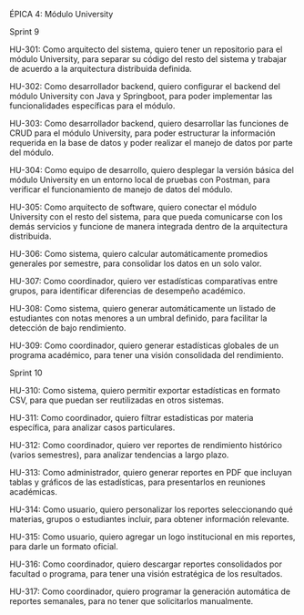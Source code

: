 ÉPICA 4: Módulo University



Sprint 9

HU-301: Como arquitecto del sistema, quiero tener un repositorio para el módulo University, para separar su código del resto del sistema y trabajar de acuerdo a la arquitectura distribuida definida.

HU-302: Como desarrollador backend, quiero configurar el backend del módulo University con Java y Springboot, para poder implementar las funcionalidades específicas para el módulo.

HU-303: Como desarrollador backend, quiero desarrollar las funciones de CRUD para el módulo University, para poder estructurar la información requerida en la base de datos y poder realizar el manejo de datos por parte del módulo.

HU-304: Como equipo de desarrollo, quiero desplegar la versión básica del módulo University en un entorno local de pruebas con Postman, para verificar el funcionamiento de manejo de datos del módulo.

HU-305: Como arquitecto de software, quiero conectar el módulo University con el resto del sistema, para que pueda comunicarse con los demás servicios y funcione de manera integrada dentro de la arquitectura distribuida.

HU-306: Como sistema, quiero calcular automáticamente promedios generales por semestre, para consolidar los datos en un solo valor.

HU-307: Como coordinador, quiero ver estadísticas comparativas entre grupos, para identificar diferencias de desempeño académico.

HU-308: Como sistema, quiero generar automáticamente un listado de estudiantes con notas menores a un umbral definido, para facilitar la detección de bajo rendimiento.

HU-309: Como coordinador, quiero generar estadísticas globales de un programa académico, para tener una visión consolidada del rendimiento.



Sprint 10

HU-310: Como sistema, quiero permitir exportar estadísticas en formato CSV, para que puedan ser reutilizadas en otros sistemas.

HU-311: Como coordinador, quiero filtrar estadísticas por materia específica, para analizar casos particulares.

HU-312: Como coordinador, quiero ver reportes de rendimiento histórico (varios semestres), para analizar tendencias a largo plazo.

HU-313: Como administrador, quiero generar reportes en PDF que incluyan tablas y gráficos de las estadísticas, para presentarlos en reuniones académicas.

HU-314: Como usuario, quiero personalizar los reportes seleccionando qué materias, grupos o estudiantes incluir, para obtener información relevante.

HU-315: Como usuario, quiero agregar un logo institucional en mis reportes, para darle un formato oficial.

HU-316: Como coordinador, quiero descargar reportes consolidados por facultad o programa, para tener una visión estratégica de los resultados.

HU-317: Como coordinador, quiero programar la generación automática de reportes semanales, para no tener que solicitarlos manualmente.

